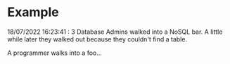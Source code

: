 # Example

<!-- replace-with-date starts -->
18/07/2022 16:23:41 : 3 Database Admins walked into a NoSQL bar. A little while later they walked out because they couldn't find a table.
<!-- replace-with-date ends -->

<!-- replace-with-joke starts -->
A programmer walks into a foo...
<!-- replace-with-joke ends -->